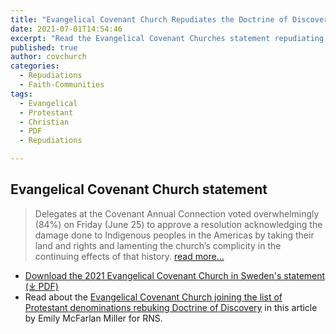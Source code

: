 ```yaml
---
title: "Evangelical Covenant Church Repudiates the Doctrine of Discovery"
date: 2021-07-01T14:54:46
excerpt: "Read the Evangelical Covenant Churches statement repudiating the Doctrine of Discovery."
published: true
author: covchurch
categories:
  - Repudiations
  - Faith-Communities
tags:
  - Evangelical
  - Protestant
  - Christian
  - PDF
  - Repudiations

---
```

## Evangelical Covenant Church statement
> Delegates at the Covenant Annual Connection voted overwhelmingly (84%) on Friday (June 25) to approve a resolution acknowledging the damage done to Indigenous peoples in the Americas by taking their land and rights and lamenting the church’s complicity in the continuing effects of that history. [read more...](https://religionnews.com/2021/06/29/evangelical-covenant-church-joins-list-of-protestant-denominations-rebuking-doctrine-of-discovery/)

* [Download the 2021 Evangelical Covenant Church in Sweden's statement (⤓ PDF)](/assets/pdfs/Evangelical-Covenant-Church-35.-Resolution-to-Repudiate-the-Doctrine-of-Discovery.pdf "PDF")
* Read about the [Evangelical Covenant Church joining the list of Protestant denominations rebuking Doctrine of Discovery](https://religionnews.com/2021/06/29/evangelical-covenant-church-joins-list-of-protestant-denominations-rebuking-doctrine-of-discovery/) in this article by Emily McFarlan Miller for RNS.
